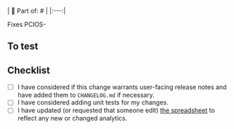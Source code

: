 | 📘 Part of: # |  <!-- project issue number, if applicable -->
|:---:|

Fixes PCIOS- <!-- issue number, if applicable -->

<!-- Please include a summary of what this PR is changing and why these changes are needed. -->

## To test

<!-- Please include step by step instructions on how to test this PR. -->
<!-- 1. Tap on the Filters tab -->
<!-- 2. Tap on a filter -->
<!-- 3. etc. -->

## Checklist

- [ ] I have considered if this change warrants user-facing release notes and have added them to `CHANGELOG.md` if necessary.
- [ ] I have considered adding unit tests for my changes.
- [ ] I have updated (or requested that someone edit) [the spreadsheet](https://docs.google.com/spreadsheets/d/107jqrutZhU0fVZJ19SBqxxVKbV2NWSdQC9MFYdLiAxc/edit?usp=sharing) to reflect any new or changed analytics.
